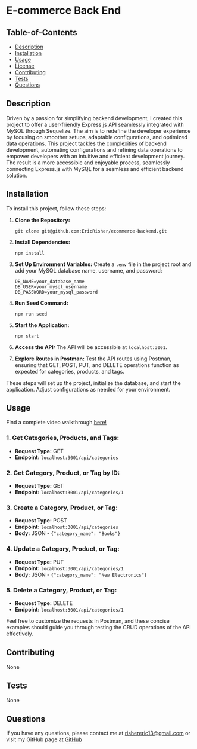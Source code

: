 
  # E-commerce Back End


   ## Table-of-Contents

  * [Description](#description)
  * [Installation](#installation)
  * [Usage](#usage)
  * [License](#license)
  * [Contributing](#contributing)
  * [Tests](#tests)
  * [Questions](#questions)
 

  ## Description

Driven by a passion for simplifying backend development, I created this project to offer a user-friendly Express.js API seamlessly integrated with MySQL through Sequelize. The aim is to redefine the developer experience by focusing on smoother setups, adaptable configurations, and optimized data operations. This project tackles the complexities of backend development, automating configurations and refining data operations to empower developers with an intuitive and efficient development journey. The result is a more accessible and enjoyable process, seamlessly connecting Express.js with MySQL for a seamless and efficient backend solution.
 

  ## Installation
  To install this project, follow these steps:

1. **Clone the Repository:**
   ```
   git clone git@github.com:EricRisher/ecommerce-backend.git
   ```

2. **Install Dependencies:**
   ```
   npm install
   ```

3. **Set Up Environment Variables:**
   Create a `.env` file in the project root and add your MySQL database name, username, and password:
   ```
   DB_NAME=your_database_name
   DB_USER=your_mysql_username
   DB_PASSWORD=your_mysql_password
   ```

4. **Run Seed Command:**
   ```
   npm run seed
   ```

6. **Start the Application:**
   ```
   npm start
   ```

7. **Access the API:**
   The API will be accessible at `localhost:3001`.

8. **Explore Routes in Postman:**
   Test the API routes using Postman, ensuring that GET, POST, PUT, and DELETE operations function as expected for categories, products, and tags.

These steps will set up the project, initialize the database, and start the application. Adjust configurations as needed for your environment.

  ## Usage
Find a complete video walkthrough [here!](https://drive.google.com/file/d/1YtVS05obm7KY2QoKisPH8Zx2n_MvRq9M/view?usp=sharing)
  
### 1. **Get Categories, Products, and Tags:**
   - **Request Type:** GET
   - **Endpoint:** `localhost:3001/api/categories`

### 2. **Get Category, Product, or Tag by ID:**
   - **Request Type:** GET
   - **Endpoint:** `localhost:3001/api/categories/1`

### 3. **Create a Category, Product, or Tag:**
   - **Request Type:** POST
   - **Endpoint:** `localhost:3001/api/categories`
   - **Body:** JSON - `{"category_name": "Books"}`

### 4. **Update a Category, Product, or Tag:**
   - **Request Type:** PUT
   - **Endpoint:** `localhost:3001/api/categories/1`
   - **Body:** JSON - `{"category_name": "New Electronics"}`

### 5. **Delete a Category, Product, or Tag:**
   - **Request Type:** DELETE
   - **Endpoint:** `localhost:3001/api/categories/1`

Feel free to customize the requests in Postman, and these concise examples should guide you through testing the CRUD operations of the API effectively.

  ## Contributing
  None

  ## Tests
  None

  ## Questions
  If you have any questions, please contact me at 
  rishereric13@gmail.com
  or visit my GitHub page at
  [GitHub](https://github.com/EricRisher)

